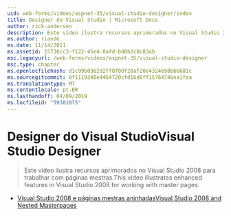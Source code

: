 ```yaml
---
uid: web-forms/videos/aspnet-35/visual-studio-designer/index
title: Designer do Visual Studio | Microsoft Docs
author: rick-anderson
description: Este vídeo ilustra recursos aprimorados no Visual Studio 2008 para trabalhar com páginas mestras.
ms.author: riande
ms.date: 11/14/2011
ms.assetid: 15730cc3-f122-45e4-8afd-bd8b2c8c83ab
msc.legacyurl: /web-forms/videos/aspnet-35/visual-studio-designer
msc.type: chapter
ms.openlocfilehash: d1c99b0362d2ff8f00f28af20e4324698b66681c
ms.sourcegitcommit: 0f1119340e4464720cfd16d0ff15764746ea1fea
ms.translationtype: MT
ms.contentlocale: pt-BR
ms.lasthandoff: 04/09/2019
ms.locfileid: "59381075"
---
```

# <a name="visual-studio-designer"></a><span data-ttu-id="3df7e-103">Designer do Visual Studio</span><span class="sxs-lookup"><span data-stu-id="3df7e-103">Visual Studio Designer</span></span>

> <span data-ttu-id="3df7e-104">Este vídeo ilustra recursos aprimorados no Visual Studio 2008 para trabalhar com páginas mestras.</span><span class="sxs-lookup"><span data-stu-id="3df7e-104">This video illustrates enhanced features in Visual Studio 2008 for working with master pages.</span></span>


- [<span data-ttu-id="3df7e-105">Visual Studio 2008 e páginas mestras aninhadas</span><span class="sxs-lookup"><span data-stu-id="3df7e-105">Visual Studio 2008 and Nested Masterpages</span></span>](visual-studio-2008-and-nested-masterpages.md)
